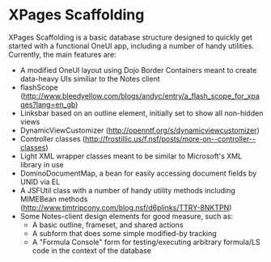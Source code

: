 XPages Scaffolding
==================

XPages Scaffolding is a basic database structure designed to quickly get started with a functional OneUI app, including a number of handy utilities. Currently, the main features are:

- A modified OneUI layout using Dojo Border Containers meant to create data-heavy UIs similiar to the Notes client
- flashScope (http://www.bleedyellow.com/blogs/andyc/entry/a_flash_scope_for_xpages?lang=en_gb)
- Linksbar based on an outline element, initially set to show all non-hidden views
- DynamicViewCustomizer (http://openntf.org/s/dynamicviewcustomizer)
- Controller classes (http://frostillic.us/f.nsf/posts/more-on--controller--classes)
- Light XML wrapper classes meant to be similar to Microsoft's XML library in use
- DominoDocumentMap, a bean for easily accessing document fields by UNID via EL
- A JSFUtil class with a number of handy utility methods including MIMEBean methods (http://www.timtripcony.com/blog.nsf/d6plinks/TTRY-8NKTPN)
- Some Notes-client design elements for good measure, such as:
	 - A basic outline, frameset, and shared actions
	 - A subform that does some simple modified-by tracking
	 - A "Formula Console" form for testing/executing arbitrary formula/LS code in the context of the database